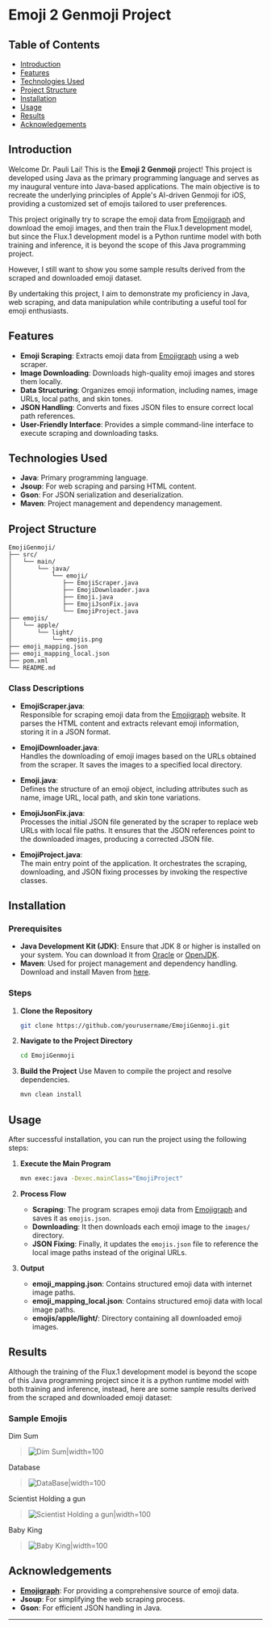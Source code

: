 # Emoji 2 Genmoji Project
## Table of Contents
- [Introduction](#introduction)
- [Features](#features)
- [Technologies Used](#technologies-used)
- [Project Structure](#project-structure)
- [Installation](#installation)
- [Usage](#usage)
- [Results](#results)
- [Acknowledgements](#acknowledgements)

## Introduction
Welcome Dr. Pauli Lai! This is the **Emoji 2 Genmoji** project! This project is developed using Java as the primary programming language and serves as my inaugural venture into Java-based applications. The main objective is to recreate the underlying principles of Apple's AI-driven Genmoji for iOS, providing a customized set of emojis tailored to user preferences.

This project originally try to scrape the emoji data from [Emojigraph](https://emojigraph.org/) and download the emoji images, and then train the Flux.1 development model, but since the Flux.1 development model is a Python runtime model with both training and inference, it is beyond the scope of this Java programming project.

However, I still want to show you some sample results derived from the scraped and downloaded emoji dataset.

By undertaking this project, I aim to demonstrate my proficiency in Java, web scraping, and data manipulation while contributing a useful tool for emoji enthusiasts. 

## Features
- **Emoji Scraping**: Extracts emoji data from [Emojigraph](https://emojigraph.org/) using a web scraper.
- **Image Downloading**: Downloads high-quality emoji images and stores them locally.
- **Data Structuring**: Organizes emoji information, including names, image URLs, local paths, and skin tones.
- **JSON Handling**: Converts and fixes JSON files to ensure correct local path references.
- **User-Friendly Interface**: Provides a simple command-line interface to execute scraping and downloading tasks.

## Technologies Used
- **Java**: Primary programming language.
- **Jsoup**: For web scraping and parsing HTML content.
- **Gson**: For JSON serialization and deserialization.
- **Maven**: Project management and dependency management.

## Project Structure

```
EmojiGenmoji/
├── src/
│   └── main/
│       └── java/
│           └── emoji/
│              ├── EmojiScraper.java
│              ├── EmojiDownloader.java
│              ├── Emoji.java
│              ├── EmojiJsonFix.java
│              └── EmojiProject.java
├── emojis/
│   └── apple/
│       └── light/
│           └── emojis.png
├── emoji_mapping.json
├── emoji_mapping_local.json
├── pom.xml
└── README.md
```
### Class Descriptions
- **EmojiScraper.java**:  
  Responsible for scraping emoji data from the [Emojigraph](https://emojigraph.org/) website. It parses the HTML content and extracts relevant emoji information, storing it in a JSON format.

- **EmojiDownloader.java**:  
  Handles the downloading of emoji images based on the URLs obtained from the scraper. It saves the images to a specified local directory.

- **Emoji.java**:  
  Defines the structure of an emoji object, including attributes such as name, image URL, local path, and skin tone variations.

- **EmojiJsonFix.java**:  
  Processes the initial JSON file generated by the scraper to replace web URLs with local file paths. It ensures that the JSON references point to the downloaded images, producing a corrected JSON file.

- **EmojiProject.java**:  
  The main entry point of the application. It orchestrates the scraping, downloading, and JSON fixing processes by invoking the respective classes.

## Installation
### Prerequisites
- **Java Development Kit (JDK)**: Ensure that JDK 8 or higher is installed on your system. You can download it from [Oracle](https://www.oracle.com/java/technologies/javase-jdk11-downloads.html) or [OpenJDK](https://openjdk.java.net/).
- **Maven**: Used for project management and dependency handling. Download and install Maven from [here](https://maven.apache.org/install.html).

### Steps
1. **Clone the Repository**
   ```bash
   git clone https://github.com/yourusername/EmojiGenmoji.git
   ```

2. **Navigate to the Project Directory**
   ```bash
   cd EmojiGenmoji
   ```

3. **Build the Project**
   Use Maven to compile the project and resolve dependencies.

   ```bash
   mvn clean install
   ```

## Usage
After successful installation, you can run the project using the following steps:
1. **Execute the Main Program**

   ```bash
   mvn exec:java -Dexec.mainClass="EmojiProject"
   ```
2. **Process Flow**

   - **Scraping**: The program scrapes emoji data from [Emojigraph](https://emojigraph.org/) and saves it as `emojis.json`.
   - **Downloading**: It then downloads each emoji image to the `images/` directory.
   - **JSON Fixing**: Finally, it updates the `emojis.json` file to reference the local image paths instead of the original URLs.
3. **Output**
   - **emoji_mapping.json**: Contains structured emoji data with internet image paths.
   - **emoji_mapping_local.json**: Contains structured emoji data with local image paths.
   - **emojis/apple/light/**: Directory containing all downloaded emoji images.

## Results
Although the training of the Flux.1 development model is beyond the scope of this Java programming project since it is a python runtime model with both training and inference, instead, here are some sample results derived from the scraped and downloaded emoji dataset:

### Sample Emojis
Dim Sum
> ![Dim Sum|width=100](./showcase/dimsum.png)

Database
> ![DataBase|width=100](./showcase/DataBase.png)

Scientist Holding a gun
>  ![Scientist Holding a gun|width=100](./showcase/Scientist_Holding_a_gun.png)

Baby King
> ![Baby King|width=100](./showcase/Baby_King.png)


## Acknowledgements
- **[Emojigraph](https://emojigraph.org/)**: For providing a comprehensive source of emoji data.
- **Jsoup**: For simplifying the web scraping process.
- **Gson**: For efficient JSON handling in Java.
---
